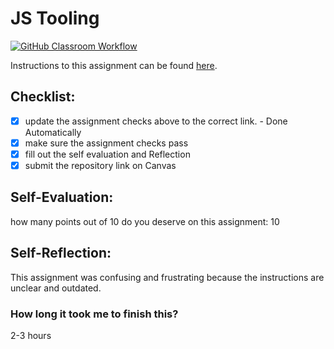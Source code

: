 JS Tooling
===================================
[![GitHub Classroom Workflow](https://github.com/yorkco/Tooling-Lab-Template/actions/workflows/classroom.yml/badge.svg)](https://github.com/yorkco/Tooling-Lab-Template/actions/workflows/classroom.yml)

Instructions to this assignment can be found [here](https://reedws.github.io/IT3049C/coursework/labs/tooling/).

## Checklist:
- [x] update the assignment checks above to the correct link. - Done Automatically
- [x] make sure the assignment checks pass
- [x] fill out the self evaluation and Reflection
- [x] submit the repository link on Canvas

## Self-Evaluation: 
how many points out of 10 do you deserve on this assignment: 10

## Self-Reflection:
This assignment was confusing and frustrating because the instructions are unclear and outdated.

### How long it took me to finish this?
2-3 hours